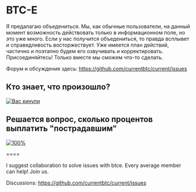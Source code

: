 # BTC-E 

Я предалагаю объедениться. Мы, как обычные пользователи, на данный момент возможность действовать только в информационном поле, но это уже много. Если у нас получится объедениться, то правда всплывет и справедливость восторжествует. Уже имеется план действий, частично и поэтапно будем его озвучивать и корректировать. Присоединяйтесь! Только вместе мы сможем что-то сделать.

Форум и обсуждения здесь: https://github.com/currentbtc/current/issues

## Кто знает, что произошло?
[![Вас кинули](https://img.youtube.com/vi/2F5HBf6c6Ds/0.jpg)](https://www.youtube.com/watch?v=2F5HBf6c6Ds "Вас кинули")


## Решается вопрос, сколько процентов выплатить "пострадавшим"
[![100%](https://img.youtube.com/vi/FPT7a3Me1-M/0.jpg)](https://www.youtube.com/watch?v=FPT7a3Me1-M "100%")

====

I suggest collaboration to solve issues with btce. Every average member can help! Join us. 

Discussions: https://github.com/currentbtc/current/issues

